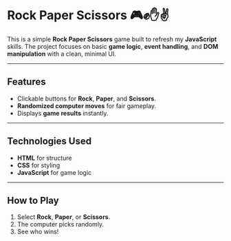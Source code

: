 # Rock Paper Scissors 🎮✊✋✌️

This is a simple **Rock Paper Scissors** game built to refresh my **JavaScript** skills. The project focuses on basic **game logic**, **event handling**, and **DOM manipulation** with a clean, minimal UI.

---

## Features

- Clickable buttons for **Rock**, **Paper**, and **Scissors**.
- **Randomized computer moves** for fair gameplay.
- Displays **game results** instantly.

---

## Technologies Used

- **HTML** for structure  
- **CSS** for styling  
- **JavaScript** for game logic

---

## How to Play

1. Select **Rock**, **Paper**, or **Scissors**.
2. The computer picks randomly.
3. See who wins!





